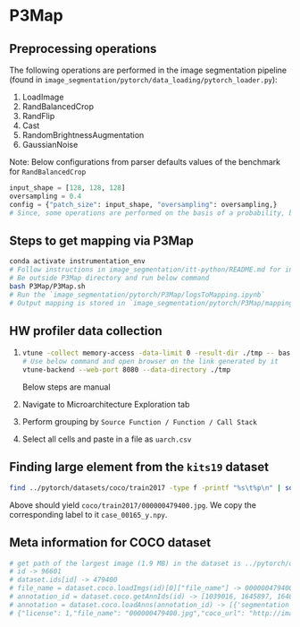 # P3Map


## Preprocessing operations

The following operations are performed in the image segmentation pipeline (found in `image_segmentation/pytorch/data_loading/pytorch_loader.py`):

1. LoadImage
2. RandBalancedCrop
3. RandFlip
4. Cast
5. RandomBrightnessAugmentation
6. GaussianNoise

Note: Below configurations from parser defaults values of the benchmark for `RandBalancedCrop`

```python
input_shape = [128, 128, 128]
oversampling = 0.4
config = {"patch_size": input_shape, "oversampling": oversampling,}
# Since, some operations are performed on the basis of a probability, but for the sake of mapping we set it to 1. 
```

## Steps to get mapping via P3Map

```bash
conda activate instrumentation_env
# Follow instructions in image_segmentation/itt-python/README.md for installing
# Be outside P3Map directory and run below command
bash P3Map/P3Map.sh
# Run the `image_segmentation/pytorch/P3Map/logsToMapping.ipynb`
# Output mapping is stored in `image_segmentation/pytorch/P3Map/mapping_funcs.json`
```

## HW profiler data collection

1. 
    ```bash
    vtune -collect memory-access -data-limit 0 -result-dir ./tmp -- bash metal_run_and_time.sh 1 ./p3torch_logs/vtune_included
    # Use below command and open browser on the link generated by it
    vtune-backend --web-port 8080 --data-directory ./tmp
    ```

    Below steps are manual
2. Navigate to Microarchitecture Exploration tab
3. Perform grouping by `Source Function / Function / Call Stack`
4. Select all cells and paste in a file as `uarch.csv`


## Finding large element from the `kits19` dataset

```bash
find ../pytorch/datasets/coco/train2017 -type f -printf "%s\t%p\n" | sort -n | tail -1
```
Above should yield `coco/train2017/000000479400.jpg`. We copy the corresponding label to it `case_00165_y.npy`.

## Meta information for COCO dataset

```python
# get path of the largest image (1.9 MB) in the dataset is ../pytorch/datasets/coco/train2017/479400.jpg
# id -> 96601
# dataset.ids[id] -> 479400
# file_name = dataset.coco.loadImgs(id)[0]["file_name"] -> 000000479400.jpg
# annotation_id = dataset.coco.getAnnIds(id) -> [1039016, 1645897, 1646645]
# annotation = dataset.coco.loadAnns(annotation_id) -> [{'segmentation': [[66.16, 493.3, 102.11, 542.2, 161.08, 598.29, 217.17, 602.61, 268.94, 568.09, 304.9, 520.63, 320.72, 453.03, 313.53, 442.97, 296.27, 421.39, 263.19, 395.51, 189.84, 365.3, 140.94, 350.92, 79.1, 356.67, 38.83, 373.93, 44.58, 432.9, 61.84, 499.06]], 'area': 49810.38265, 'iscrowd': 0, 'image_id': 479400, 'bbox': [38.83, 350.92, 281.89, 251.69], 'category_id': 51, 'id': 1039016}, {'segmentation': [[371.8, 326.08, 356.99, 324.3, 344.55, 321.64, 339.52, 318.97, 337.74, 318.08, 336.85, 308.9, 338.63, 306.24, 343.96, 304.76, 365.58, 303.28, 380.09, 303.87, 392.53, 305.35, 405.26, 307.42, 408.81, 310.38, 408.81, 321.04, 408.22, 322.82, 400.52, 324.6, 384.83, 325.49, 376.24, 325.78]], 'area': 1377.9213500000003, 'iscrowd': 0, 'image_id': 479400, 'bbox': [336.85, 303.28, 71.96, 22.8], 'category_id': 81, 'id': 1645897}, {'segmentation': [[240.74, 294.68, 242.3, 303.08, 247.19, 305.62, 263.4, 307.57, 274.34, 306.79, 287.63, 305.03, 294.27, 303.86, 295.25, 301.32, 296.03, 294.48, 287.04, 291.16, 278.05, 290.97, 266.14, 290.19, 254.42, 291.36, 246.21, 293.12]], 'area': 776.196999999999, 'iscrowd': 0, 'image_id': 479400, 'bbox': [240.74, 290.19, 55.29, 17.38], 'category_id': 81, 'id': 1646645}]
# {"license": 1,"file_name": "000000479400.jpg","coco_url": "http://images.cocodataset.org/train2017/000000479400.jpg","height": 640,"width": 434,"date_captured": "2013-11-15 02:12:20","flickr_url": "http://farm9.staticflickr.com/8516/8472642889_827b8258d1_z.jpg","id": 479400}
```